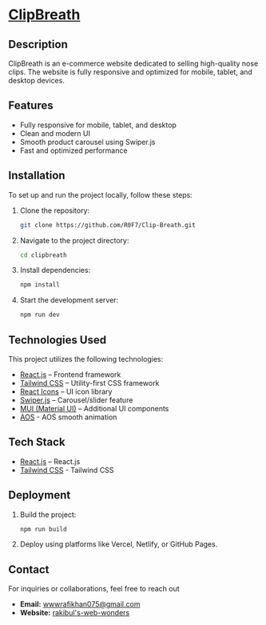 # [ClipBreath](https://mellifluous-narwhal-23ec24.netlify.app)

## Description

ClipBreath is an e-commerce website dedicated to selling high-quality nose clips. The website is fully responsive and optimized for mobile, tablet, and desktop devices.

## Features

- Fully responsive for mobile, tablet, and desktop
- Clean and modern UI
- Smooth product carousel using Swiper.js
- Fast and optimized performance

## Installation

To set up and run the project locally, follow these steps:

1. Clone the repository:
   ```sh
   git clone https://github.com/R0F7/Clip-Breath.git
2. Navigate to the project directory:
   ```sh
   cd clipbreath
3. Install dependencies:
   ```sh
   npm install
4. Start the development server:
   ```sh
   npm run dev

## Technologies Used

This project utilizes the following technologies:

- [React.js](https://react.dev/) – Frontend framework
- [Tailwind CSS](https://v3.tailwindcss.com/) – Utility-first CSS framework
- [React Icons](https://react-icons.github.io/react-ico) – UI icon library
- [Swiper.js](https://swiperjs.com/) – Carousel/slider feature
- [MUI (Material UI)](https://mui.com/) – Additional UI components
- [AOS](https://michalsnik.github.io/a) - AOS smooth animation

## Tech Stack

- [React.js](https://react.dev/) – React.js
- [Tailwind CSS](https://v3.tailwindcss.com/) - Tailwind CSS

## Deployment
1. Build the project:
   ```sh
   npm run build
2. Deploy using platforms like Vercel, Netlify, or GitHub Pages.

## Contact
For inquiries or collaborations, feel free to reach out

  - **Email:** wwwrafikhan075@gmail.com
  - **Website:** [rakibul's-web-wonders](https://rakibuls-web-wonders.netlify.app)